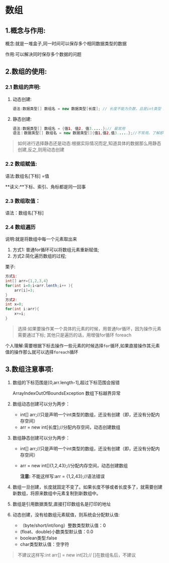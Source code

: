 # 数组

## 1.概念与作用:

概念:就是一堆盒子,同一时间可以保存多个相同数据类型的数据

作用:可以解决同时保存多个数据的问题

## 2.数组的使用:

### 2.1 数组的声明:

1. 动态创建:

   ```java
   语法:数据类型[] 数组名 = new 数据类型[长度]; // 长度不能为负数，且是int类型 最大就是int最大值2147483647
   ```

2. 静态创建:

   ```java
   语法:数据类型[] 数组名 = {值1, 值2, 值3.....};// 最常用
   语法：数据类型[] 数组名 = new 数据类型[]{值1,值2,值3.....};//不常用。了解即可
   ```

> 如何进行选择静态还是动态:根据实际情况而定,知道具体的数据那么用静态创建,反之,则用动态创建

### 2.2 数组赋值:

语法:数组名[下标] =值

**读义:**下标、索引、角标都是同一回事

### 2.3 数组取值：

语法：数组名[下标]

### 2.4 数组遍历

说明:就是将数组中每一个元素取出来

1. 方式1: 普通for循环可以将数组元素重新赋值; 
2. 方式2:简化遍历数组的过程;

栗子:

```java
方式1:
int[] arr={1,2,3,4}
for(int i=0;i<arr.lenth;i++ ){ 
    arr[i]=3;
}
方式2:
int x=0;
for(int i:arr){
    x+=i;
}
```

> 选择:如果要操作某一个具体的元素的时候，用普通for循环，因为操作元素需要通过下标; 其他只是遍历的话，用增强for循环 foreach	

个人理解:需要根据下标去操作一些元素的时候选择`for`循环,如果直接操作其元素值的操作那么就可以选择`foreach`循环

## 3.数组注意事项:

1. 数组的下标范围是[0,arr.length-1],超过下标范围会报错

   ArrayIndexOutOfBoundsException 数组下标越界异常

2. 数组动态创建可以分为两步：

   - int[] arr;//只是声明一个int类型的数组，还没有创建（即，还没有分配内存空间）
   - arr = new int[长度];//分配内存空间，动态创建数组

3. 数组静态创建可以分为两步：

   - int[] arr;//只是声明一个int类型的数组，还没有创建（即，还没有分配内存空间）

   - arr = new int[]{1,2,43};//分配内存空间，动态创建数组

     **注意:** 不能这样写:arr = {1,2,43};//语法错误

4. 数组一旦创建，长度就固定不变了。如果长度不够或者长度多了，就需要创建新数组，将原来数组中元素复制到新数组中。	

5. 数组是引用数据类型,直接打印数组名是打印的地址

6. 动态创建，没有给数组元素赋值，则系统会分配默认值:

   - （byte/short/int/long）整数类型默认值：0
   - (float、double)小数类型默认值：0.0
   - boolean类型:false
   - char类型默认值：空字符

> 不建议这样写:int arr[] = new int[2];// []在数组名后，不建议